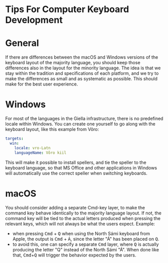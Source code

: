 Tips For Computer Keyboard Development
======

# General

If there are differences between the macOS and Windows versions of the keyboard layout of the majority language, you should keep those differences also in the
layout for the minority language. The idea is that we stay within the tradition
and specifications of each platform, and we try to make the differences as small
and as systematic as possible. This should make for the best user experience.

# Windows

For most of the languages in the Giella infrastructure, there is no predefined
locale within Windows. You can create one yourself to go along with the keyboard
layout, like this example from Võro:

```yaml
targets:
  win:
    locale: vro-Latn
    languageName: Võro kiil
```

This will make it possible to install spellers, and tie the speller to
the keyboard language, so that MS Office and other applications in Windows will
automatically use the correct speller when switching keyboards.

# macOS

You should consider adding a separate Cmd-key layer, to make the command key
behave identically to the majority language layout. If not, the command key will
be tied to the actual letters produced when pressing the relevant keys, which
will not always be what the users expect. Example:

* when pressing <kbd>Cmd</kbd> + <kbd>Q</kbd> when using the North Sámi keyboard from Apple,
  the output is <kbd>Cmd</kbd> + <kbd>Á</kbd>, since the letter "Á" has been placed on <kbd>Q</kbd>.
* to avoid this, one can specify a separate <kbd>Cmd</kbd> layer, where <kbd>Q</kbd> is
  actually producing the letter "Q" instead of the North Sámi "Á". When done
  like that, <kbd>Cmd</kbd>+<kbd>Q</kbd> will trigger the behavior expected by the users.
